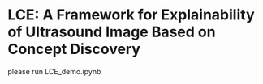 # LCE: A Framework for Explainability of Ultrasound Image Based on Concept Discovery
please run LCE_demo.ipynb
